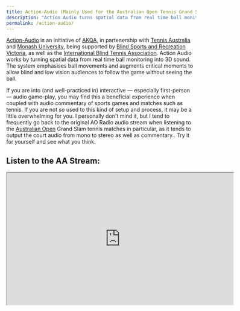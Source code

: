```yaml
---
title: Action-Audio (Mainly Used for the Australian Open Tennis Grand Slam Tournament
description: "Action Audio turns spatial data from real time ball monitoring into 3D sound. The system emphasises ball movements and augments critical moments, allowing blind and low vision audiences to follow the game without seeing the ball."
permalink: /action-audio/
---
```


[Action-Audio](https://action-audio.com/) is an initiative of [AKQA](https://www.akqa.com/work/tennis-australia/action-audio/), in partenership with [Tennis Australia](https://www.tennis.com.au/) and [Monash University](https://www.monash.edu/), being supported by [Blind Sports and Recreation Victoria](https://www.blindsports.org.au/who-we-are), as well as the [International Blind Tennis Association](https://www.ibtatennis.org/who-we-are). Action Audio works by turning spatial data from real time ball monitoring into 3D sound. The system emphasises ball movements and augments critical moments to allow blind and low vision audiences to follow the game without seeing the ball.

If you are into (and well-practiced in) interactive &mdash; especially first-person &mdash; audio game-play, you may find this a beneficial experience when coupled with audio commentary of sports games and matches such as tennis. If you are not so used to this kind of setup and process, it may be a little overwhelming for you. I personally don't mind it, but I tend to frequently go back to the original AO Radio audio stream when listening to the [Australian Open](https://ausopen.com) Grand Slam tennis matches in particular, as it tends to output the court audio from mono to stereo as well as commentary.. Try it for yourself and see what you think.

## Listen to the AA Stream:
<iframe src="https://actionaudio.out.airtime.pro/actionaudio_a" title="Action-Audio Collated Audio Stream, Use to Listen here on this webpage" height = "350" width = "600"></iframe>
